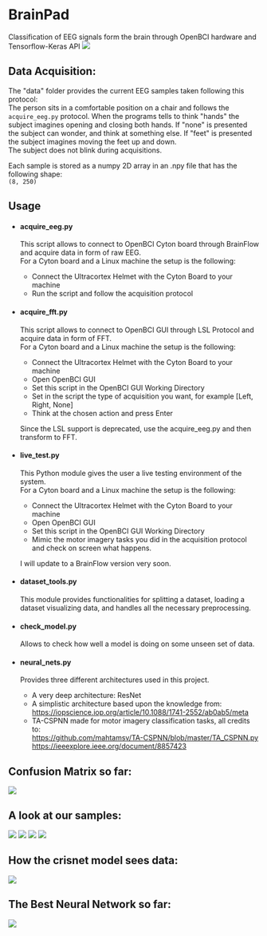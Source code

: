# BrainPad
Classification of EEG signals form the brain through OpenBCI hardware and Tensorflow-Keras API
<img src="pictures/helmet.jpg">

## Data Acquisition:
The "data" folder provides the current EEG samples taken following this protocol:<br>
The person sits in a comfortable position on a chair and follows the `acquire_eeg.py`
protocol. When the programs tells to think "hands" the subject imagines opening and closing
both hands. If "none" is presented the subject can wonder, and think at something else.
If "feet" is presented the subject imagines moving the feet up and down. <br>
The subject does not blink during acquisitions.

Each sample is stored as a numpy 2D array in an .npy file that has the following shape:<br>
`(8, 250)`

## Usage
*   #### acquire_eeg.py
    This script allows to connect to OpenBCI Cyton board through BrainFlow
    and acquire data in form of raw EEG. <br>
    For a Cyton board and a Linux machine the setup is the following:
    *   Connect the Ultracortex Helmet with the Cyton Board to your machine
    *   Run the script and follow the acquisition protocol
    
*   #### acquire_fft.py
    This script allows to connect to OpenBCI GUI
    through LSL Protocol and acquire data in form of FFT. <br>
    For a Cyton board and a Linux machine the setup is the following:
    *   Connect the Ultracortex Helmet with the Cyton Board to your machine
    *   Open OpenBCI GUI
    *   Set this script in the OpenBCI GUI Working Directory
    *   Set in the script the type of acquisition you want, for example [Left, Right, None]
    *   Think at the chosen action and press Enter
    
    Since the LSL support is deprecated, use the acquire_eeg.py and then transform to FFT.
 
*   #### live_test.py
    This Python module gives the user a live testing environment of the system. <br>
    For a Cyton board and a Linux machine the setup is the following:
    *   Connect the Ultracortex Helmet with the Cyton Board to your machine
    *   Open OpenBCI GUI
    *   Set this script in the OpenBCI GUI Working Directory
    *   Mimic the motor imagery tasks you did in the acquisition protocol and check on screen what happens.
    
    I will update to a BrainFlow version very soon.

*   #### dataset_tools.py
    This module provides functionalities for splitting a dataset, loading a dataset
    visualizing data, and handles all the necessary preprocessing.
    
*   #### check_model.py
    Allows to check how well a model is doing on some unseen set of data.
    
*   #### neural_nets.py
    Provides three different architectures used in this project. 
    *   A very deep architecture: ResNet
    *   A simplistic architecture based upon the knowledge from: <br> https://iopscience.iop.org/article/10.1088/1741-2552/ab0ab5/meta 
    *   TA-CSPNN made for motor imagery classification tasks, all credits to:
     <br> https://github.com/mahtamsv/TA-CSPNN/blob/master/TA_CSPNN.py
     <br> https://ieeexplore.ieee.org/document/8857423
    
## Confusion Matrix so far:
<img src="pictures/confusion_matrix.png">

## A look at our samples:
<img src="pictures/before.png">
<img src="pictures/after_std.png">
<img src="pictures/after_bandpass.png">
<img src="pictures/ffts.png">

## How the crisnet model sees data:
<img src="pictures/how_model_sees.png">

## The Best Neural Network so far:
<img src="pictures/net.png">